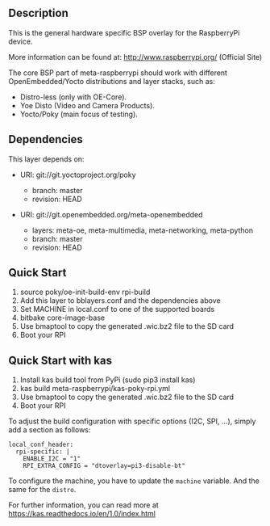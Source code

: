 ## Description

This is the general hardware specific BSP overlay for the RaspberryPi device.

More information can be found at: <http://www.raspberrypi.org/> (Official Site)

The core BSP part of meta-raspberrypi should work with different
OpenEmbedded/Yocto distributions and layer stacks, such as:

* Distro-less (only with OE-Core).
* Yoe Disto (Video and Camera Products).
* Yocto/Poky (main focus of testing).

## Dependencies

This layer depends on:

* URI: git://git.yoctoproject.org/poky
  * branch: master
  * revision: HEAD

* URI: git://git.openembedded.org/meta-openembedded
  * layers: meta-oe, meta-multimedia, meta-networking, meta-python
  * branch: master
  * revision: HEAD

## Quick Start

1. source poky/oe-init-build-env rpi-build
2. Add this layer to bblayers.conf and the dependencies above
3. Set MACHINE in local.conf to one of the supported boards
4. bitbake core-image-base
5. Use bmaptool to copy the generated .wic.bz2 file to the SD card
6. Boot your RPI

## Quick Start with kas

1. Install kas build tool from PyPi (sudo pip3 install kas)
2. kas build meta-raspberrypi/kas-poky-rpi.yml
3. Use bmaptool to copy the generated .wic.bz2 file to the SD card
4. Boot your RPI

To adjust the build configuration with specific options (I2C, SPI, ...), simply add
a section as follows:

```
local_conf_header:
  rpi-specific: |
    ENABLE_I2C = "1"
    RPI_EXTRA_CONFIG = "dtoverlay=pi3-disable-bt"
```

To configure the machine, you have to update the `machine` variable.
And the same for the `distro`.

For further information, you can read more at <https://kas.readthedocs.io/en/1.0/index.html>

